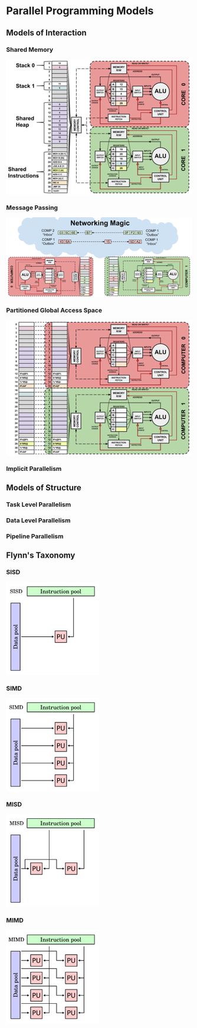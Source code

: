 # Parallel Programming Models



## Models of Interaction

### Shared Memory

![](./models/shared_memory.svg)

### Message Passing

![](./models/message_passing.svg)

### Partitioned Global Access Space

![](./models/PGAS.svg)

### Implicit Parallelism


## Models of Structure

### Task Level Parallelism

### Data Level Parallelism

### Pipeline Parallelism


## Flynn's Taxonomy

### SISD

<div style="width: 50%">

![](./models/SISD.svg)

</div>

### SIMD

<div style="width: 50%">

![](./models/SIMD.svg)

</div>

### MISD

<div style="width: 50%">

![](./models/MISD.svg)

</div>

### MIMD

<div style="width: 50%">

![](./models/MIMD.svg)

</div>

